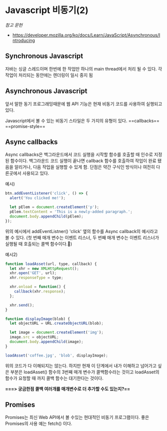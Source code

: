 ﻿# Javascript 비동기(2)

*참고 문헌*
* https://developer.mozilla.org/ko/docs/Learn/JavaScript/Asynchronous/Introducing

## Synchronous Javascript
자바는 싱글 스레드이며 한번에 한 작업만 하나의 main thread에서 처리 될 수 있다. 각 작업이 처리되는 동안에는 렌더링이 일시 중지 됨

## Asynchronous Javascript
앞서 말한 동기 프로그래밍때문에 웹 API 기능은 현재 비동기 코드를 사용하여 실행되고 있다.

Javascript에서 볼 수 있는 비동기 스타일은 두 가지의 유형이 있다. ==callbacks== ==promise-style==

## Async callbacks
Async callbacks은 백그라운드에서 코드 실행을 시작할 함수를 호출할 때 인수로 지정된 함수이다. 백그라운드 코드 실행이 끝나면 callback 함수를 호출하여 작업이 완료 됐음을 알리거나, 다음 작업을 실행할 수 있게 함. 단점은 약간 구식인 방식이나 여전히 다른곳에서 사용되고 있다.

예시)
```js
btn.addEventListener('click', () => {
  alert('You clicked me!');

  let pElem = document.createElement('p');
  pElem.textContent = 'This is a newly-added paragraph.';
  document.body.appendChild(pElem);
});
``` 
위의 예시에서 addEventListner() 'click' 옆의 함수를 Async callback의 예시라고 볼 수 있다. (첫 번째 매개 변수는 이벤트 리스너, 두 번째 매개 변수는 이벤트 리스너가 실행될 때 호출되는 콜백 함수이다.)


예시2)
```js
function loadAsset(url, type, callback) {
  let xhr = new XMLHttpRequest();
  xhr.open('GET', url);
  xhr.responseType = type;

  xhr.onload = function() {
    callback(xhr.response);
  };

  xhr.send();
}

function displayImage(blob) {
  let objectURL = URL.createObjectURL(blob);

  let image = document.createElement('img');
  image.src = objectURL;
  document.body.appendChild(image);
}

loadAsset('coffee.jpg', 'blob', displayImage);
```

위의 코드가 다 이해되지는 않는다. 하지만 현재 이 단계에서 내가 이해하고 넘어가고 싶은 부분은 loadAsset() 함수의 3번째 매개 변수가 콜백함수라는 것이고 loadAsset의 함수가 요청할 때 까지 콜백 함수는 대기한다는 것이다.

**===> 궁금한점 콜백 여러개를 매개변수로 더 추가할 수도 있는지?==**


## Promises
Promises는 최신 Web API에서 볼 수있는 현대적인 비동기 프로그램이다. 좋은  Promises의 사용 예는 fetch() 이다. 


